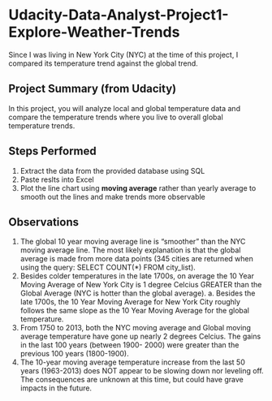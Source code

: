 # Udacity-Data-Analyst-Project1-Explore-Weather-Trends
Since I was living in New York City (NYC) at the time of this project, I compared its temperature trend against the global trend.

## Project Summary (from Udacity)
In this project, you will analyze local and global temperature data and compare the temperature trends where you live to overall global temperature trends.

## Steps Performed
1. Extract the data from the provided database using SQL
2. Paste reslts into Excel
3. Plot the line chart using **moving average** rather than yearly average to smooth out the lines and make trends more observable

## Observations
1. The global 10 year moving average line is “smoother” than the NYC moving average line. The most likely explanation is that the global average is made from more data points (345 cities are returned when using the query: SELECT COUNT(*) FROM city_list).
2. Besides colder temperatures in the late 1700s, on average the 10 Year Moving Average of New York City is 1 degree Celcius GREATER than the Global Average (NYC is hotter than the global average).
a. Besides the late 1700s, the 10 Year Moving Average for New York City roughly follows the same slope as the 10 Year Moving Average for the global temperature.
3. From 1750 to 2013, both the NYC moving average and Global moving average temperature have gone up nearly 2 degrees Celcius. The gains in the last 100 years (between 1900- 2000) were greater than the previous 100 years (1800-1900).
4. The 10-year moving average temperature increase from the last 50 years (1963-2013) does NOT appear to be slowing down nor leveling off. The consequences are unknown at this time, but could have grave impacts in the future.
